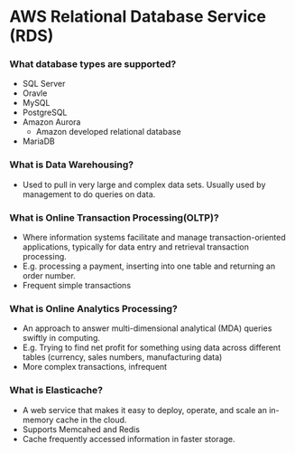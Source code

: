 # AWS Relational Database Service (RDS)

### What database types are supported?
- SQL Server
- Oravle
- MySQL
- PostgreSQL
- Amazon Aurora
    - Amazon developed relational database
- MariaDB

### What is Data Warehousing?
- Used to pull in very large and complex data sets. Usually used by 
management to do queries on data.


### What is Online Transaction Processing(OLTP)?
- Where information systems facilitate and manage transaction-oriented 
applications, typically for data entry and retrieval transaction processing.
- E.g. processing a payment, inserting into one table and returning an order 
number.
- Frequent simple transactions

### What is Online Analytics Processing?
- An approach to answer multi-dimensional analytical (MDA) queries swiftly in
 computing. 
 - E.g. Trying to find net profit for something using data across different 
 tables (currency, sales numbers, manufacturing data)
 - More complex transactions, infrequent
 
 ### What is Elasticache?
 - A web service that makes it easy to deploy, operate, and scale an 
 in-memory cache in the cloud.
 - Supports Memcahed and Redis
 - Cache frequently accessed information in faster storage.